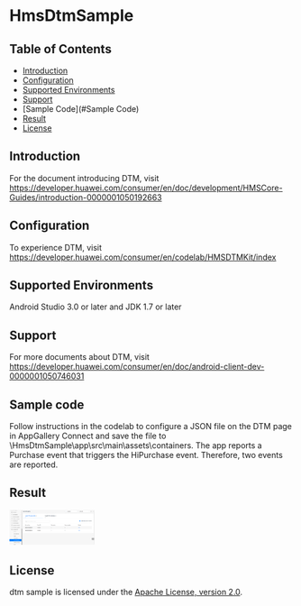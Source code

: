 # HmsDtmSample


## Table of Contents

 * [Introduction](#introduction)
 * [Configuration ](#configuration )
 * [Supported Environments](#supported-environments)
 * [Support](#support)
 * [Sample Code](#Sample Code)
 * [Result](#Result)
 * [License](#license)


## Introduction
For the document introducing DTM, visit https://developer.huawei.com/consumer/en/doc/development/HMSCore-Guides/introduction-0000001050192663


## Configuration
To experience DTM, visit https://developer.huawei.com/consumer/en/codelab/HMSDTMKit/index

## Supported Environments
Android Studio 3.0 or later and JDK 1.7 or later

## Support
For more documents about DTM, visit https://developer.huawei.com/consumer/en/doc/android-client-dev-0000001050746031

## Sample code
Follow instructions in the codelab to configure a JSON file on the DTM page in AppGallery Connect and save the file to \HmsDtmSample\app\src\main\assets\containers\.
The app reports a Purchase event that triggers the HiPurchase event. Therefore, two events are reported.

## Result
   <img src="result_1.png" width = 30% height = 30%>

## License
dtm sample is licensed under the [Apache License, version 2.0](http://www.apache.org/licenses/LICENSE-2.0).
